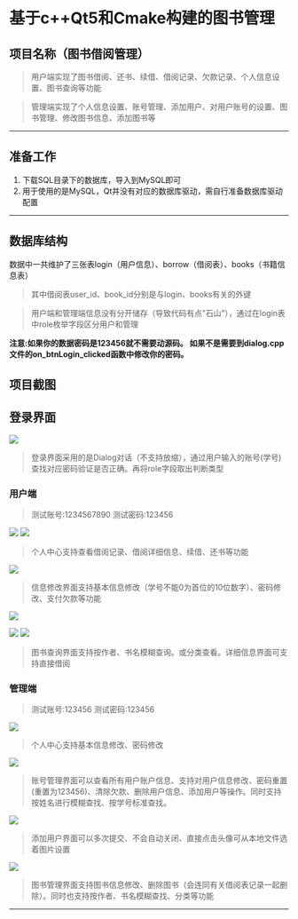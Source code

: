 
# 基于c++Qt5和Cmake构建的图书管理
## 项目名称（图书借阅管理）

>用户端实现了图书借阅、还书、续借、借阅记录、欠款记录、个人信息设置、图书查询等功能

>管理端实现了个人信息设置、账号管理、添加用户、对用户账号的设置、图书管理、修改图书信息、添加图书等

---

##  准备工作

1. 下载SQL目录下的数据库，导入到MySQL即可
2. 用于使用的是MySQL，Qt并没有对应的数据库驱动，需自行准备数据库驱动配置

---

## 数据库结构

数据中一共维护了三张表login（用户信息）、borrow（借阅表）、books（书籍信息表）
>其中借阅表user_id、book_id分别是与login、books有关的外键

>用户端和管理端信息没有分开储存（导致代码有点"石山"），通过在login表中role枚举字段区分用户和管理

**注意:如果你的数据密码是123456就不需要动源码。
如果不是需要到dialog.cpp文件的on_btnLogin_clicked函数中修改你的密码。**





## 项目截图


## 登录界面

![](./Readimg/0.png)
>登录界面采用的是Dialog对话（不支持放缩），通过用户输入的账号(学号)查找对应密码验证是否正确。再将role字段取出判断类型


### 用户端
>测试账号:1234567890
>测试密码:123456

![](./Readimg/1.png)
![](./Readimg/2.png)
>个人中心支持查看借阅记录、借阅详细信息、续借、还书等功能


![](./Readimg/10.png)
>信息修改界面支持基本信息修改（学号不能0为首位的10位数字）、密码修改、支付欠款等功能



![](./Readimg/3.png)

![](./Readimg/4.png)
![](./Readimg/5.png)
>图书查询界面支持按作者、书名模糊查询。或分类查看。详细信息界面可支持直接借阅


### 管理端
>测试账号:123456
>测试密码:123456


![](./Readimg/6.png)
>个人中心支持基本信息修改、密码修改


![](./Readimg/7.png)
>账号管理界面可以查看所有用户账户信息、支持对用户信息修改、密码重置(重置为123456)、清除欠款、删除用户信息、添加用户等操作。同时支持按姓名进行模糊查找、按学号标准查找。

![](./Readimg/8.png)
>添加用户界面可以多次提交、不会自动关闭、直接点击头像可从本地文件选着图片设置


![](./Readimg/9.png)
>图书管理界面支持图书信息修改、删除图书（会连同有关借阅表记录一起删除）。同时也支持按作者、书名模糊查找、分类等功能


---



